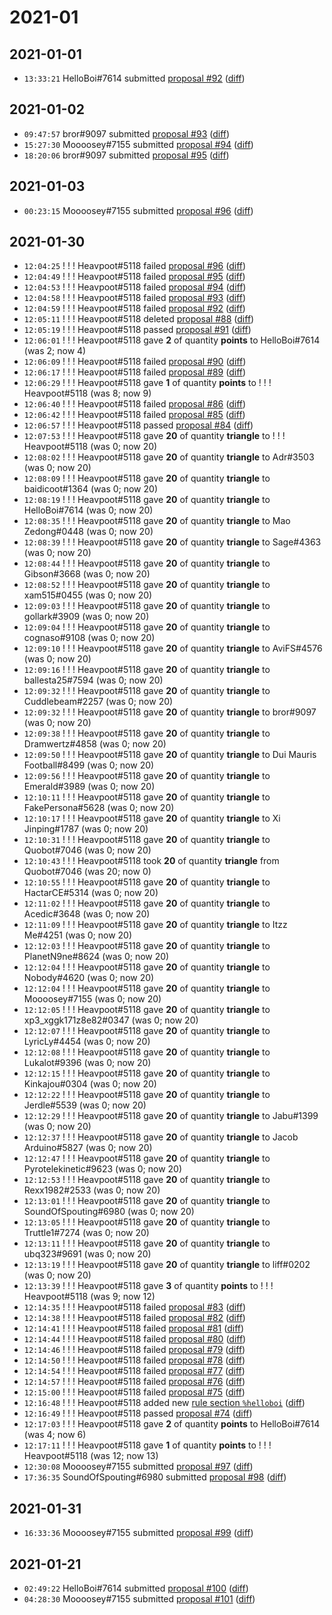 # 2021-01

## 2021-01-01

* `13:33:21` HelloBoi#7614 submitted [proposal #92](../proposals.md#92) ([diff](https://github.com/Quonauts/Quonauts-11/commit/966ff1cfef8407fb3fadc3b5a443c580e10eb5f4))

## 2021-01-02

* `09:47:57` bror#9097 submitted [proposal #93](../proposals.md#93) ([diff](https://github.com/Quonauts/Quonauts-11/commit/fe19b141c3ed05f9394fc6c1ffe099f96e223b6c))
* `15:27:30` Moooosey#7155 submitted [proposal #94](../proposals.md#94) ([diff](https://github.com/Quonauts/Quonauts-11/commit/94649e7462472bac79d38aea9f86dbd457feaaea))
* `18:20:06` bror#9097 submitted [proposal #95](../proposals.md#95) ([diff](https://github.com/Quonauts/Quonauts-11/commit/db87c476da4a602ad496de6c875e79ca2af4a964))

## 2021-01-03

* `00:23:15` Moooosey#7155 submitted [proposal #96](../proposals.md#96) ([diff](https://github.com/Quonauts/Quonauts-11/commit/513f046616cfb4419cc8bbe8de7e96b75a207dd4))

## 2021-01-30

* `12:04:25` ! ! ! Heavpoot#5118 failed [proposal #96](../proposals.md#96) ([diff](https://github.com/Quonauts/Quonauts-11/commit/5eae0a5ab8be88f9a7f0dafe0f4e5d5a2e717ad3))
* `12:04:49` ! ! ! Heavpoot#5118 failed [proposal #95](../proposals.md#95) ([diff](https://github.com/Quonauts/Quonauts-11/commit/48d5994b82431fef7683b12417e5792b9bb26730))
* `12:04:53` ! ! ! Heavpoot#5118 failed [proposal #94](../proposals.md#94) ([diff](https://github.com/Quonauts/Quonauts-11/commit/5aa3d910dc05e07777346e563ff6bb3c786f9013))
* `12:04:58` ! ! ! Heavpoot#5118 failed [proposal #93](../proposals.md#93) ([diff](https://github.com/Quonauts/Quonauts-11/commit/a1add517f4a051aa8826d1749f361f0f0b1718f2))
* `12:04:59` ! ! ! Heavpoot#5118 failed [proposal #92](../proposals.md#92) ([diff](https://github.com/Quonauts/Quonauts-11/commit/28a374f6023caaeccf606aaac7c6becd442c9427))
* `12:05:11` ! ! ! Heavpoot#5118 deleted [proposal #88](../proposals.md#88) ([diff](https://github.com/Quonauts/Quonauts-11/commit/40a7133c2b49546b2728a762d0513808f8ed939e))
* `12:05:19` ! ! ! Heavpoot#5118 passed [proposal #91](../proposals.md#91) ([diff](https://github.com/Quonauts/Quonauts-11/commit/e54d24898348c330f6721906d2e561ce3cd95a7b))
* `12:06:01` ! ! ! Heavpoot#5118 gave **2** of quantity **points** to HelloBoi#7614 (was 2; now 4)
* `12:06:09` ! ! ! Heavpoot#5118 failed [proposal #90](../proposals.md#90) ([diff](https://github.com/Quonauts/Quonauts-11/commit/a43f4380bcdade7ecfbd4d31ef669e2b2a775bc1))
* `12:06:17` ! ! ! Heavpoot#5118 failed [proposal #89](../proposals.md#89) ([diff](https://github.com/Quonauts/Quonauts-11/commit/3eb6751fafcc041d088d4ab993ecdb857a421ce2))
* `12:06:29` ! ! ! Heavpoot#5118 gave **1** of quantity **points** to ! ! ! Heavpoot#5118 (was 8; now 9)
* `12:06:40` ! ! ! Heavpoot#5118 failed [proposal #86](../proposals.md#86) ([diff](https://github.com/Quonauts/Quonauts-11/commit/1b33a68e9f0a1e0cae2a745963c5f705b37ecd7b))
* `12:06:42` ! ! ! Heavpoot#5118 failed [proposal #85](../proposals.md#85) ([diff](https://github.com/Quonauts/Quonauts-11/commit/4cf4439e70632098c88006b1821f895fb846ca58))
* `12:06:57` ! ! ! Heavpoot#5118 passed [proposal #84](../proposals.md#84) ([diff](https://github.com/Quonauts/Quonauts-11/commit/d34cd566a66006fd98200462389be4ce62d8910d))
* `12:07:53` ! ! ! Heavpoot#5118 gave **20** of quantity **triangle** to ! ! ! Heavpoot#5118 (was 0; now 20)
* `12:08:02` ! ! ! Heavpoot#5118 gave **20** of quantity **triangle** to Adr#3503 (was 0; now 20)
* `12:08:09` ! ! ! Heavpoot#5118 gave **20** of quantity **triangle** to baidicoot#1364 (was 0; now 20)
* `12:08:19` ! ! ! Heavpoot#5118 gave **20** of quantity **triangle** to HelloBoi#7614 (was 0; now 20)
* `12:08:35` ! ! ! Heavpoot#5118 gave **20** of quantity **triangle** to Mao Zedong#0448 (was 0; now 20)
* `12:08:39` ! ! ! Heavpoot#5118 gave **20** of quantity **triangle** to Sage#4363 (was 0; now 20)
* `12:08:44` ! ! ! Heavpoot#5118 gave **20** of quantity **triangle** to Gibson#3668 (was 0; now 20)
* `12:08:52` ! ! ! Heavpoot#5118 gave **20** of quantity **triangle** to xam515#0455 (was 0; now 20)
* `12:09:03` ! ! ! Heavpoot#5118 gave **20** of quantity **triangle** to gollark#3909 (was 0; now 20)
* `12:09:04` ! ! ! Heavpoot#5118 gave **20** of quantity **triangle** to cognaso#9108 (was 0; now 20)
* `12:09:10` ! ! ! Heavpoot#5118 gave **20** of quantity **triangle** to AviFS#4576 (was 0; now 20)
* `12:09:16` ! ! ! Heavpoot#5118 gave **20** of quantity **triangle** to ballesta25#7594 (was 0; now 20)
* `12:09:32` ! ! ! Heavpoot#5118 gave **20** of quantity **triangle** to Cuddlebeam#2257 (was 0; now 20)
* `12:09:32` ! ! ! Heavpoot#5118 gave **20** of quantity **triangle** to bror#9097 (was 0; now 20)
* `12:09:38` ! ! ! Heavpoot#5118 gave **20** of quantity **triangle** to Dramwertz#4858 (was 0; now 20)
* `12:09:50` ! ! ! Heavpoot#5118 gave **20** of quantity **triangle** to Dui Mauris Football#8499 (was 0; now 20)
* `12:09:56` ! ! ! Heavpoot#5118 gave **20** of quantity **triangle** to Emerald#3989 (was 0; now 20)
* `12:10:11` ! ! ! Heavpoot#5118 gave **20** of quantity **triangle** to FakePersona#5628 (was 0; now 20)
* `12:10:17` ! ! ! Heavpoot#5118 gave **20** of quantity **triangle** to Xi Jinping#1787 (was 0; now 20)
* `12:10:31` ! ! ! Heavpoot#5118 gave **20** of quantity **triangle** to Quobot#7046 (was 0; now 20)
* `12:10:43` ! ! ! Heavpoot#5118 took **20** of quantity **triangle** from Quobot#7046 (was 20; now 0)
* `12:10:55` ! ! ! Heavpoot#5118 gave **20** of quantity **triangle** to HactarCE#5314 (was 0; now 20)
* `12:11:02` ! ! ! Heavpoot#5118 gave **20** of quantity **triangle** to Acedic#3648 (was 0; now 20)
* `12:11:09` ! ! ! Heavpoot#5118 gave **20** of quantity **triangle** to Itzz Me#4251 (was 0; now 20)
* `12:12:03` ! ! ! Heavpoot#5118 gave **20** of quantity **triangle** to PlanetN9ne#8624 (was 0; now 20)
* `12:12:04` ! ! ! Heavpoot#5118 gave **20** of quantity **triangle** to Nobody#4620 (was 0; now 20)
* `12:12:04` ! ! ! Heavpoot#5118 gave **20** of quantity **triangle** to Moooosey#7155 (was 0; now 20)
* `12:12:05` ! ! ! Heavpoot#5118 gave **20** of quantity **triangle** to xp3_xggk171z8e82#0347 (was 0; now 20)
* `12:12:07` ! ! ! Heavpoot#5118 gave **20** of quantity **triangle** to LyricLy#4454 (was 0; now 20)
* `12:12:08` ! ! ! Heavpoot#5118 gave **20** of quantity **triangle** to Lukalot#9396 (was 0; now 20)
* `12:12:15` ! ! ! Heavpoot#5118 gave **20** of quantity **triangle** to Kinkajou#0304 (was 0; now 20)
* `12:12:22` ! ! ! Heavpoot#5118 gave **20** of quantity **triangle** to Jerdle#5539 (was 0; now 20)
* `12:12:29` ! ! ! Heavpoot#5118 gave **20** of quantity **triangle** to Jabu#1399 (was 0; now 20)
* `12:12:37` ! ! ! Heavpoot#5118 gave **20** of quantity **triangle** to Jacob Arduino#5827 (was 0; now 20)
* `12:12:47` ! ! ! Heavpoot#5118 gave **20** of quantity **triangle** to Pyrotelekinetic#9623 (was 0; now 20)
* `12:12:53` ! ! ! Heavpoot#5118 gave **20** of quantity **triangle** to Rexx1982#2533 (was 0; now 20)
* `12:13:01` ! ! ! Heavpoot#5118 gave **20** of quantity **triangle** to SoundOfSpouting#6980 (was 0; now 20)
* `12:13:05` ! ! ! Heavpoot#5118 gave **20** of quantity **triangle** to Truttle1#7274 (was 0; now 20)
* `12:13:11` ! ! ! Heavpoot#5118 gave **20** of quantity **triangle** to ubq323#9691 (was 0; now 20)
* `12:13:19` ! ! ! Heavpoot#5118 gave **20** of quantity **triangle** to liff#0202 (was 0; now 20)
* `12:13:39` ! ! ! Heavpoot#5118 gave **3** of quantity **points** to ! ! ! Heavpoot#5118 (was 9; now 12)
* `12:14:35` ! ! ! Heavpoot#5118 failed [proposal #83](../proposals.md#83) ([diff](https://github.com/Quonauts/Quonauts-11/commit/4c7da06b2eb992a100b33468832598354ec0b114))
* `12:14:38` ! ! ! Heavpoot#5118 failed [proposal #82](../proposals.md#82) ([diff](https://github.com/Quonauts/Quonauts-11/commit/b8c113c47cfee8dae21482e7191b5544f7ef23fe))
* `12:14:41` ! ! ! Heavpoot#5118 failed [proposal #81](../proposals.md#81) ([diff](https://github.com/Quonauts/Quonauts-11/commit/b81056c36d8f59f2f5bfb8428b796d436fad2a6c))
* `12:14:44` ! ! ! Heavpoot#5118 failed [proposal #80](../proposals.md#80) ([diff](https://github.com/Quonauts/Quonauts-11/commit/cc758d55301eebe7c0cbb9e68306d38ae7d3e483))
* `12:14:46` ! ! ! Heavpoot#5118 failed [proposal #79](../proposals.md#79) ([diff](https://github.com/Quonauts/Quonauts-11/commit/4b2a5cfd492dc1b3b988abe8f5bcfc5890dd5200))
* `12:14:50` ! ! ! Heavpoot#5118 failed [proposal #78](../proposals.md#78) ([diff](https://github.com/Quonauts/Quonauts-11/commit/fa399cc99b5daf3b0f8d5d8edc9d3791840f189b))
* `12:14:54` ! ! ! Heavpoot#5118 failed [proposal #77](../proposals.md#77) ([diff](https://github.com/Quonauts/Quonauts-11/commit/79ae3356121872f872d009dacdafd560a17a3015))
* `12:14:57` ! ! ! Heavpoot#5118 failed [proposal #76](../proposals.md#76) ([diff](https://github.com/Quonauts/Quonauts-11/commit/211b2f2bd43b1e1760050e527ee051b550622113))
* `12:15:00` ! ! ! Heavpoot#5118 failed [proposal #75](../proposals.md#75) ([diff](https://github.com/Quonauts/Quonauts-11/commit/08008b36854ac12fba2390fba4c81862ca6a943f))
* `12:16:48` ! ! ! Heavpoot#5118 added new [rule section `%helloboi`](../rules.md#helloboi) ([diff](https://github.com/Quonauts/Quonauts-11/commit/5bd278657ac4a5e51281f8d445203573c44ae376))
* `12:16:49` ! ! ! Heavpoot#5118 passed [proposal #74](../proposals.md#74) ([diff](https://github.com/Quonauts/Quonauts-11/commit/333094191477f300a59fbba2543ea5866f81ce38))
* `12:17:03` ! ! ! Heavpoot#5118 gave **2** of quantity **points** to HelloBoi#7614 (was 4; now 6)
* `12:17:11` ! ! ! Heavpoot#5118 gave **1** of quantity **points** to ! ! ! Heavpoot#5118 (was 12; now 13)
* `12:30:08` Moooosey#7155 submitted [proposal #97](../proposals.md#97) ([diff](https://github.com/Quonauts/Quonauts-11/commit/0fb6193c66e80f12a60061df0dcf3119c851d472))
* `17:36:35` SoundOfSpouting#6980 submitted [proposal #98](../proposals.md#98) ([diff](https://github.com/Quonauts/Quonauts-11/commit/9b81bfdcf0dedd5c044eee4daf3674e9a8a94e85))

## 2021-01-31

* `16:33:36` Moooosey#7155 submitted [proposal #99](../proposals.md#99) ([diff](https://github.com/Quonauts/Quonauts-11/commit/0fbbe009071dc9df1cb3de1b7bafa5323dec2130))

## 2021-01-21

* `02:49:22` HelloBoi#7614 submitted [proposal #100](../proposals.md#100) ([diff](https://github.com/Quonauts/Quonauts-11/commit/966f5f10f79117f43a07a237d8cb4c25dc27567d))
* `04:28:30` Moooosey#7155 submitted [proposal #101](../proposals.md#101) ([diff](https://github.com/Quonauts/Quonauts-11/commit/5a21f856728887f59f338637d2fe691adb6a8145))
